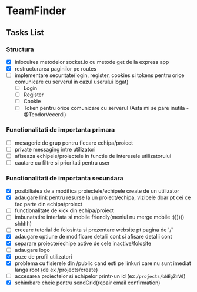 # TeamFinder

## Tasks List

### Structura

- [x] inlocuirea metodelor socket.io cu metode get de la express app
- [x] restructurarea paginilor pe routes
- [ ] implementare securitate(login, register, cookies si tokens pentru orice comunicare cu serverul in cazul userului logat)
    - [ ] Login
    - [ ] Register
    - [ ] Cookie
    - [ ] Token pentru orice comunicare cu serverul (Asta mi se pare inutila - @TeodorVecerdi)

### Functionalitati de importanta primara

- [ ] mesagerie de grup pentru fiecare echipa/proiect
- [ ] private messaging intre utilizatori
- [ ] afiseaza echipele/proiectele in functie de interesele utilizatorului
- [ ] cautare cu filtre si prioritati pentru user

### Functionalitati de importanta secundara

- [x] posibiliatea de a modifica proiectele/echipele create de un utilizator
- [x] adaugare link pentru resurse la un proiect/echipa, vizibele doar pt cei ce fac parte din echipa/proiect
- [ ] functionalitate de kick din echipa/proiect
- [ ] imbunatatire interfata si mobile friendly(meniul nu merge mobile :)))))) shhhh)
- [ ] creeare tutorial de folosinta si prezentare website pt pagina de '/'
- [x] adaugare optiune de modificare detalii cont si afisare detalii cont
- [x] separare proiecte/echipe active de cele inactive/folosite
- [ ] adaugare logo
- [x] poze de profil utilizatori
- [x] problema cu fisierele din /public cand esti pe linkuri care nu sunt imediat langa root (de ex /projects/create)
- [ ] accesarea proiectelor si echipelor printr-un id (ex `/projects/bWEgZnV0`)
- [x] schimbare cheie pentru sendGrid(repair email confirmation)

